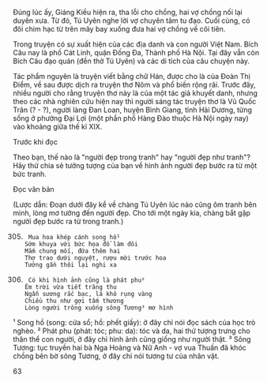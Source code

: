 Đúng lúc ấy, Giáng Kiều hiện ra, tha lỗi cho chồng, hai vợ chồng nối lại duyên xưa. Từ đó, Tú Uyên nghe lời vợ chuyên tâm tu đạo. Cuối cùng, có đôi chim hạc từ trên mây bay xuống đưa hai vợ chồng về cõi tiên.

Trong truyện có sự xuất hiện của các địa danh và con người Việt Nam. Bích Câu nay là phố Cát Linh, quận Đống Đa, Thành phố Hà Nội. Tại đây vẫn còn Bích Câu đạo quán (đền thờ Tú Uyên) và các di tích của câu chuyện này.

Tác phẩm nguyên là truyện viết bằng chữ Hán, được cho là của Đoàn Thị Điểm, về sau được dịch ra truyện thơ Nôm và phổ biến rộng rãi. Trước đây, nhiều người cho rằng truyện thơ này là của một tác giả khuyết danh, nhưng theo các nhà nghiên cứu hiện nay thì người sáng tác truyện thơ là Vũ Quốc Trân (? - ?), người làng Đan Loan, huyện Bình Giang, tỉnh Hải Dương, từng sống ở phường Đại Lợi (một phần phố Hàng Đào thuộc Hà Nội ngày nay) vào khoảng giữa thế kỉ XIX.

Trước khi đọc

Theo bạn, thế nào là "người đẹp trong tranh" hay "người đẹp như tranh"? Hãy thử chia sẻ tưởng tượng của bạn về hình ảnh người đẹp bước ra từ một bức tranh.

Đọc văn bản

(Lược dẫn: Đoạn dưới đây kể về chàng Tú Uyên lúc nào cũng ôm tranh bên mình, lòng mơ tưởng đến người đẹp. Cho tới một ngày kia, chàng bắt gặp người đẹp bước ra từ trong tranh.)

305.      Mua hoa khép cánh song hồ¹
         Sớm khuya với bức họa đồ làm đôi
         Mắm chung mối, đứa thêm hai
         Thơ trao dưới nguyệt, rượu mời trước hoa
         Tưởng gần thôi lại nghi xa
310.      Có khi hình ảnh cũng là phát phu²
         Êm trời vừa tiết trăng thu
         Ngẫn sương rắc bạc, lá khô rụng vàng
         Chiều thu như gợi tấm thương
         Lòng người trông xuống sông Tương³ mơ hình

¹ Song hồ (song: cửa sổ; hồ: phết giấy): ở đây chỉ nói đọc sách của học trò nghèo.
² Phát phu (phát: tóc; phu: da): tóc và da, hai thứ tượng trưng cho thân thể con người, ở đây chỉ hình ảnh cũng giống như người thật.
³ Sông Tương: tục truyền hai bà Nga Hoàng và Nữ Anh - vợ vua Thuấn đã khóc chồng bên bờ sông Tương, ở đây chỉ nói tương tư của nhân vật.

63